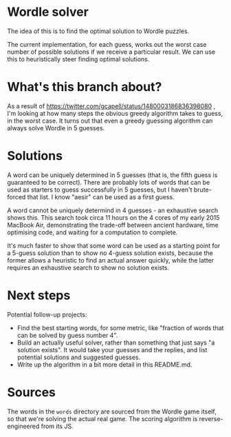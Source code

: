 # Wordle solver

The idea of this is to find the optimal solution to Wordle puzzles.

The current implementation, for each guess, works out the worst case
number of possible solutions if we receive a particular result. We can
use this to heuristically steer finding optimal solutions.

# What's this branch about?

As a result of https://twitter.com/gcapell/status/1480003186836398080
, I'm looking at how many steps the obvious greedy algorithm takes to
guess, in the worst case. It turns out that even a greedy guessing
algorithm can always solve Wordle in 5 guesses.

# Solutions

A word can be uniquely determined in 5 guesses (that is, the fifth
guess is guaranteed to be correct). There are probably lots of words
that can be used as starters to guess successfully in 5 guesses, but I
haven't brute-forced that list. I know "aesir" can be used as a first
guess.

A word cannot be uniquely determind in 4 guesses - an exhaustive
search shows this. This search took circa 11 hours on the 4 cores of
my early 2015 MacBook Air, demonstrating the trade-off between ancient
hardware, time optimising code, and waiting for a computation to
complete.

It's much faster to show that some word can be used as a starting
point for a 5-guess solution than to show no 4-guess solution exists,
because the former allows a heuristic to find an actual answer
quickly, while the latter requires an exhaustive search to show no
solution exists.

# Next steps

Potential follow-up projects:

 * Find the best starting words, for some metric, like "fraction of
   words that can be solved by guess number 4".
 * Build an actually useful solver, rather than something that just
   says "a solution exists". It would take your guesses and the
   replies, and list potential solutions and suggested guesses.
 * Write up the algorithm in a bit more detail in this README.md.

# Sources

The words in the `words` directory are sourced from the Wordle game
itself, so that we're solving the actual real game. The scoring
algorithm is reverse-engineered from its JS.
